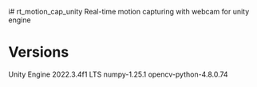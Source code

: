 i# rt_motion_cap_unity
Real-time motion capturing with webcam for unity engine

# Versions
Unity Engine 2022.3.4f1 LTS
numpy-1.25.1 
opencv-python-4.8.0.74
